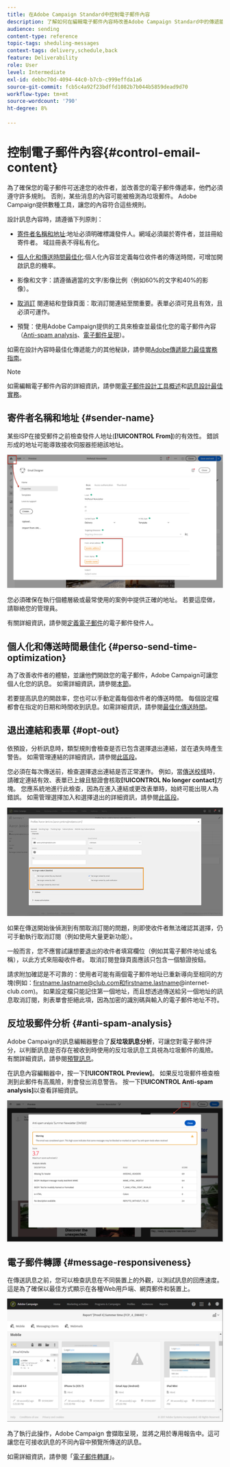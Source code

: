 ```yaml
---
title: 在Adobe Campaign Standard中控制電子郵件內容
description: 了解如何在編輯電子郵件內容時改善Adobe Campaign Standard中的傳遞能力。
audience: sending
content-type: reference
topic-tags: sheduling-messages
context-tags: delivery,schedule,back
feature: Deliverability
role: User
level: Intermediate
exl-id: debbc70d-4094-44c0-b7cb-c999effda1a6
source-git-commit: fcb5c4a92f23bdffd1082b7b044b5859dead9d70
workflow-type: tm+mt
source-wordcount: '790'
ht-degree: 8%

---
```


# 控制電子郵件內容{#control-email-content}

<!--TO KEEP because specific to Campaign-->

為了確保您的電子郵件可送達您的收件者，並改善您的電子郵件傳遞率，他們必須遵守許多規則。 否則，某些消息的內容可能被檢測為垃圾郵件。 Adobe Campaign提供數種工具，讓您的內容符合這些規則。

設計訊息內容時，請遵循下列原則：

* [寄件者名稱和地址](#sender-name):地址必須明確標識發件人。網域必須屬於寄件者，並註冊給寄件者。 域註冊表不得私有化。

   <!--**Subject**: Avoid excessive capitalization and punctuation, and words that are frequently used by spammers ("Win", "Free", etc.).-->
* [個人化和傳送時間最佳化](#perso-send-time-optimization):個人化內容並定義每位收件者的傳送時間，可增加開啟訊息的機率。
* 影像和文字：請遵循適當的文字/影像比例（例如60%的文字和40%的影像）。
* [取消訂](#opt-out) 閱連結和登錄頁面：取消訂閱連結至關重要。表單必須可見且有效，且必須可運作。
* 預覽：使用Adobe Campaign提供的工具來檢查並最佳化您的電子郵件內容（[Anti-spam analysis](#anti-spam-analysis)、[電子郵件呈現](#message-responsiveness)）。

如需在設計內容時最佳化傳遞能力的其他秘訣，請參閱[Adobe傳遞能力最佳實務指南](https://experienceleague.adobe.com/docs/deliverability-learn/deliverability-best-practice-guide/content-best-practices-for-optimal-delivery.html)。

>[!NOTE]
>
>如需編輯電子郵件內容的詳細資訊，請參閱[電子郵件設計工具概述](../../designing/using/designing-content-in-adobe-campaign.md)和[訊息設計最佳實務](../../designing/using/designing-content-in-adobe-campaign.md#content-design-best-practices)。

## 寄件者名稱和地址 {#sender-name}

某些ISP在接受郵件之前檢查發件人地址(**[!UICONTROL From]**)的有效性。 錯誤形成的地址可能導致接收伺服器拒絕該地址。

![](assets/delivery_content_edition16.png)

您必須確保在執行個體層級或最常使用的案例中提供正確的地址。 若要這麼做，請聯絡您的管理員。

有關詳細資訊，請參閱[定義電子郵件](../../designing/using/subject-line.md#email-sender)的電子郵件發件人。

## 個人化和傳送時間最佳化 {#perso-send-time-optimization}

為了改善收件者的體驗，並讓他們開啟您的電子郵件，Adobe Campaign可讓您個人化您的訊息。 如需詳細資訊，請參閱[本節](../../designing/using/personalization.md)。

若要提高訊息的開啟率，您也可以手動定義每個收件者的傳送時間。 每個設定檔都會在指定的日期和時間收到訊息。如需詳細資訊，請參閱[最佳化傳送時間](../../sending/using/optimizing-the-sending-time.md)。

## 退出連結和表單 {#opt-out}

依預設，分析訊息時，類型規則會檢查是否已包含選擇退出連結，並在遺失時產生警告。 如需管理連結的詳細資訊，請參閱[此區段](../../designing/using/links.md)。

您必須在每次傳送前，檢查選擇退出連結是否正常運作。 例如，當[傳送校樣](../../sending/using/sending-proofs.md)時，請確定連結有效、表單已上線且驗證會核取&#x200B;**[!UICONTROL No longer contact]**&#x200B;方塊。 您應系統地進行此檢查，因為在進入連結或更改表單時，始終可能出現人為錯誤。 如需管理選擇加入和選擇退出的詳細資訊，請參閱[此區段](../../audiences/using/managing-opt-in-and-opt-out-in-campaign.md)。

![](assets/optin_landingpage_3.png)

如果在傳送開始後偵測到有關取消訂閱的問題，則即使收件者無法確認其選擇，仍可手動執行取消訂閱（例如使用大量更新功能）。

一般而言，您不應嘗試讓想要退出的收件者填寫欄位（例如其電子郵件地址或名稱），以此方式來阻礙收件者。 取消訂閱登錄頁面應該只包含一個驗證按鈕。

請求附加確認是不可靠的：使用者可能有兩個電子郵件地址已重新導向至相同的方塊(例如：firstname.lastname@club.com和firstname.lastname@internet-club.com)。 如果設定檔只能記住第一個地址，而且想透過傳送給另一個地址的訊息取消訂閱，則表單會拒絕此項，因為加密的識別碼與輸入的電子郵件地址不符。

## 反垃圾郵件分析 {#anti-spam-analysis}

Adobe Campaign的訊息編輯器整合了&#x200B;**反垃圾訊息分析**，可讓您對電子郵件評分，以判斷訊息是否存在被收到時使用的反垃圾訊息工具視為垃圾郵件的風險。 有關詳細資訊，請參閱[預覽訊息](../../sending/using/previewing-messages.md)。

在訊息內容編輯器中，按一下&#x200B;**[!UICONTROL Preview]**。 如果反垃圾郵件檢查檢測到此郵件有高風險，則會發出消息警告。 按一下&#x200B;**[!UICONTROL Anti-spam analysis]**&#x200B;以查看詳細資訊。

![](assets/sending_anti-spam_analysis.png)

## 電子郵件轉譯 {#message-responsiveness}

在傳送訊息之前，您可以檢查訊息在不同裝置上的外觀，以測試訊息的回應速度。 這是為了確保以最佳方式顯示在各種Web用戶端、網頁郵件和裝置上。

![](assets/inbox_rendering_report_3.png)

為了執行此操作，Adobe Campaign 會擷取呈現，並將之用於專用報告中。這可讓您在可接收訊息的不同內容中預覽所傳送的訊息。

如需詳細資訊，請參閱「[電子郵件轉譯](../../sending/using/email-rendering.md)」。
